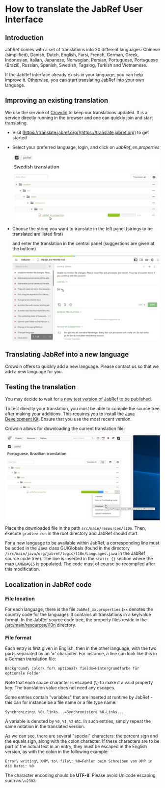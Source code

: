 # How to translate the JabRef User Interface

## Introduction

JabRef comes with a set of translations into 20 different languages: Chinese (simplified), Danish, Dutch, English, Farsi, French, German, Greek, Indonesian, Italian, Japanese, Norwegian, Persian, Portuguese, Portuguese (Brazil), Russian, Spanish, Swedish, Tagalog, Turkish and Vietnamese.

If the JabRef interface already exists in your language, you can help improve it. Otherwise, you can start translating JabRef into your own language.

## Improving an existing translation

We use the service of [Crowdin](https://translate.jabref.org) to keep our translations updated. It is a service directly running in the browser and one can quickly join and start translating.

* Visit [https://translate.jabref.org/](https://translate.jabref.org) to get started
* Select your preferred language, login, and click on _JabRef\_en.properties_

    <img src="../.gitbook/assets/crowdin-select-file (4).png" alt="Screenshot of Crowdin select file page" data-size="original">
* Choose the string you want to translate in the left panel (strings to be translated are listed first)

    and enter the translation in the central panel (suggestions are given at the bottom)

    <img src="../.gitbook/assets/crowdin-translate (2).png" alt="Screenshot of Crowdin translation page" data-size="original">

## Translating JabRef into a new language

Crowdin offers to quickly add a new language. Please contact us so that we add a new language for you.

## Testing the translation

You may decide to wait for [a new test version of JabRef to be published](https://builds.jabref.org/main/).

To test directly your translation, you must be able to compile the source tree after making your additions. This requires you to install the [Java Development Kit](http://www.oracle.com/technetwork/java/javase/downloads/index.html). Ensure that you use the most recent version.

Crowdin allows for downloading the current translation file:

![Screenshot of Crowdin download dialog](<../.gitbook/assets/crowdin-download-translation (5).png>)

Place the downloaded file in the path `src/main/resources/l10n`. Then, execute `gradlew run` in the root directory and JabRef should start.

For a new language to be available within JabRef, a corresponding line must be added in the Java class GUIGlobals (found in the directory `/src/main/java/org/jabref/logic/l10n/Languages.java` in the JabRef source code tree). The line is inserted in the `static {}` section where the map `LANGUAGES` is populated. The code must of course be recompiled after this modification.

## Localization in JabRef code

### File location

For each language, there is the file `JabRef_xx.properties` (`xx` denotes the country code for the language). It contains all translations in a key/value format. In the JabRef source code tree, the property files reside in the [/src/main/resources/l10n](https://github.com/JabRef/jabref/blob/main/src/main/resources/l10n/) directory.

### File format

Each entry is first given in English, then in the other language, with the two parts separated by an '=' character. For instance, a line can look like this in a German translation file:

```properties
Background\ color\ for\ optional\ fields=Hintergrundfarbe für optionale Felder
```

Note that each space character is escaped (`\`) to make it a valid property key. The translation value does not need any escapes.

Some entries contain "variables" that are inserted at runtime by JabRef - this can for instance be a file name or a file type name:

```properties
Synchronizing\ %0\ links...=Synchronisiere %0-Links...
```

A variable is denoted by `%0`, `%1`, `%2` etc. In such entries, simply repeat the same notation in the translated version.

As we can see, there are several "special" characters: the percent sign and the equals sign, along with the colon character. If these characters are to be part of the actual text in an entry, they must be escaped in the English version, as with the colon in the following example:

```properties
Error\ writing\ XMP\ to\ file\:_%0=Fehler beim Schreiben von XMP in die Datei: %0
```

The character encoding should be **UTF-8**. Please avoid Unicode escaping such as `\u2302`.
